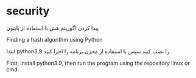 # security

پیدا کردن اگوریتم هش با استفاده از پایتون

Finding a hash algorithm using Python

ابتدا python3.9 را نصب کنید سپس با استفاده از مخزن برنامه را اجرا کنید

First, install python3.9, then run the program using the repository linux or cmd
